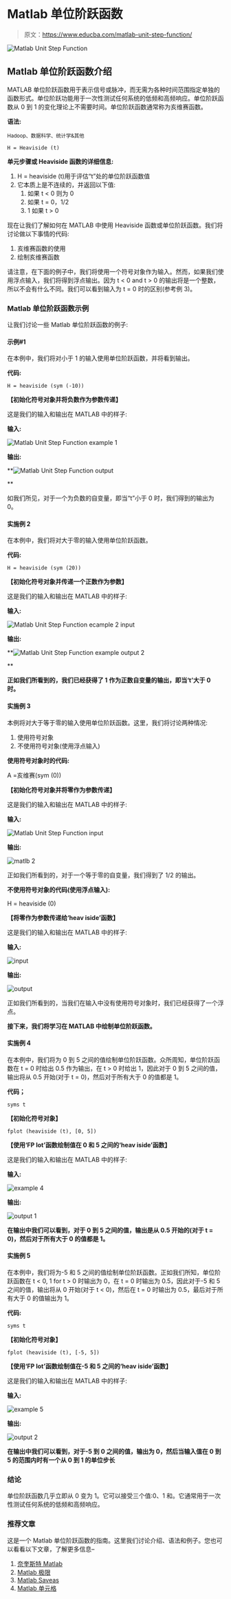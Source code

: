 # Matlab 单位阶跃函数

> 原文：<https://www.educba.com/matlab-unit-step-function/>

![Matlab Unit Step Function](img/b172d3d15485f6cef6ef3a49385414ed.png)



## Matlab 单位阶跃函数介绍

MATLAB 单位阶跃函数用于表示信号或脉冲，而无需为各种时间范围指定单独的函数形式。单位阶跃功能用于一次性测试任何系统的低频和高频响应。单位阶跃函数从 0 到 1 的变化理论上不需要时间。单位阶跃函数通常称为亥维赛函数。

**语法:**

<small>Hadoop、数据科学、统计学&其他</small>

`H = Heaviside (t)`

**单元步骤或 Heaviside 函数的详细信息:**

1.  H = heaviside (t)用于评估“t”处的单位阶跃函数值
2.  它本质上是不连续的，并返回以下值:
    1.  如果 t < 0 则为 0
    2.  如果 t = 0，1/2
    3.  1 如果 t > 0

现在让我们了解如何在 MATLAB 中使用 Heaviside 函数或单位阶跃函数。我们将讨论做以下事情的代码:

1.  亥维赛函数的使用
2.  绘制亥维赛函数

请注意，在下面的例子中，我们将使用一个符号对象作为输入。然而，如果我们使用浮点输入，我们将得到浮点输出。因为 t < 0 and t > 0 的输出将是一个整数，所以不会有什么不同。我们可以看到输入为 t = 0 时的区别(参考例 3)。

### Matlab 单位阶跃函数示例

让我们讨论一些 Matlab 单位阶跃函数的例子:

#### 示例#1

在本例中，我们将对小于 1 的输入使用单位阶跃函数，并将看到输出。

**代码:**

`H = heaviside (sym (-10))`

**【初始化符号对象并将负数作为参数传递】**

这是我们的输入和输出在 MATLAB 中的样子:

**输入:**

![Matlab Unit Step Function example 1](img/cff5fba40e7f47fcc4bbec94ed31ee51.png)



**输出:**

**![Matlab Unit Step Function output](img/420669e2d165b11a1735b2c5997fe617.png)

** 

如我们所见，对于一个为负数的自变量，即当“t”小于 0 时，我们得到的输出为 0。

#### 实施例 2

在本例中，我们将对大于零的输入使用单位阶跃函数。

**代码:**

`H = heaviside (sym (20))`

**【初始化符号对象并传递一个正数作为参数】**

这是我们的输入和输出在 MATLAB 中的样子:

**输入:**

![Matlab Unit Step Function ecample 2 input](img/c28f7182baad32884a928be8576edc94.png)



**输出:**

**![Matlab Unit Step Function example output 2](img/767c7db754f31f13fd514ffc3506a29b.png)

** 

**正如我们所看到的，我们已经获得了 1 作为正数自变量的输出，即当‘t’大于 0 时。**

#### 实施例 3

本例将对大于等于零的输入使用单位阶跃函数。这里，我们将讨论两种情况:

1.  使用符号对象
2.  不使用符号对象(使用浮点输入)

**使用符号对象时的代码:**

A =亥维赛(sym (0))

**【初始化符号对象并将零作为参数传递】**

这是我们的输入和输出在 MATLAB 中的样子:

**输入:**

![Matlab Unit Step Function input](img/a74f9b767b3565d5c8e6c1a56ae452a5.png)



**输出:**

![matlb 2](img/5cbe1e3c71621166b1a105f3852bc128.png)



正如我们所看到的，对于一个等于零的自变量，我们得到了 1/2 的输出。

**不使用符号对象的代码(使用浮点输入):**

H = heaviside (0)

**【将零作为参数传递给‘heav iside’函数】**

这是我们的输入和输出在 MATLAB 中的样子:

**输入:**

![input](img/aadbeb6bb2ea46b75136470431e95940.png)



**输出:**

![output](img/71e7ef94a4caeb68a47e676fb0a2d403.png)



正如我们所看到的，当我们在输入中没有使用符号对象时，我们已经获得了一个浮点。

**接下来，我们将学习在 MATLAB 中绘制单位阶跃函数。**

#### 实施例 4

在本例中，我们将为 0 到 5 之间的值绘制单位阶跃函数。众所周知，单位阶跃函数在 t = 0 时给出 0.5 作为输出，在 t > 0 时给出 1，因此对于 0 到 5 之间的值，输出将从 0.5 开始(对于 t = 0)，然后对于所有大于 0 的值都是 1。

**代码；**

`syms t`

**【初始化符号对象】**

`fplot (heaviside (t), [0, 5])`

**【使用‘FP lot’函数绘制值在 0 和 5 之间的‘heav iside’函数】**

这是我们的输入和输出在 MATLAB 中的样子:

**输入:**

![example 4](img/dddf2981db523c1d116c3924a6af2803.png)



**输出:**

![output 1](img/80db9d8325cf4807e48fa4dc92f5b60f.png)



**在输出中我们可以看到，对于 0 到 5 之间的值，输出是从 0.5 开始的(对于 t = 0)，然后对于所有大于 0 的值都是 1。**

#### 实施例 5

在本例中，我们将为-5 和 5 之间的值绘制单位阶跃函数。正如我们所知，单位阶跃函数在 t < 0, 1 for t > 0 时输出为 0，在 t = 0 时输出为 0.5，因此对于-5 和 5 之间的值，输出将从 0 开始(对于 t < 0)，然后在 t = 0 时输出为 0.5，最后对于所有大于 0 的值输出为 1。

**代码:**

`syms t`

**【初始化符号对象】**

`fplot (heaviside (t), [-5, 5])`

**【使用‘FP lot’函数绘制值在-5 和 5 之间的‘heav iside’函数】**

这是我们的输入和输出在 MATLAB 中的样子:

**输入:**

![example 5](img/557d55bb1e324e54ca5eb5fe0a9e3a52.png)



**输出:**

![output 2](img/55f59540de917dd22f889081f98b89f4.png)



**在输出中我们可以看到，对于-5 到 0 之间的值，输出为 0，然后当输入值在 0 到 5 的范围内时有一个从 0 到 1 的单位步长**

### 结论

单位阶跃函数几乎立即从 0 变为 1。它可以接受三个值:0、1 和。它通常用于一次性测试任何系统的低频和高频响应。

### 推荐文章

这是一个 Matlab 单位阶跃函数的指南。这里我们讨论介绍、语法和例子。您也可以看看以下文章，了解更多信息–

1.  [奈奎斯特 Matlab](https://www.educba.com/nyquist-matlab/)
2.  [Matlab 极限](https://www.educba.com/matlab-limit/)
3.  [Matlab Saveas](https://www.educba.com/matlab-saveas/)
4.  [Matlab 单元格](https://www.educba.com/matlab-cell/)





